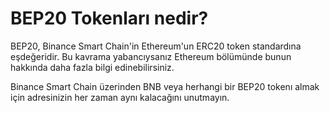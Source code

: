 # BEP20 Tokenları nedir?

BEP20, Binance Smart Chain'in Ethereum'un ERC20 token standardına eşdeğeridir. Bu kavrama yabancıysanız Ethereum bölümünde bunun hakkında daha fazla bilgi edinebilirsiniz.

Binance Smart Chain üzerinden BNB veya herhangi bir BEP20 tokenı almak için adresinizin her zaman aynı kalacağını unutmayın.